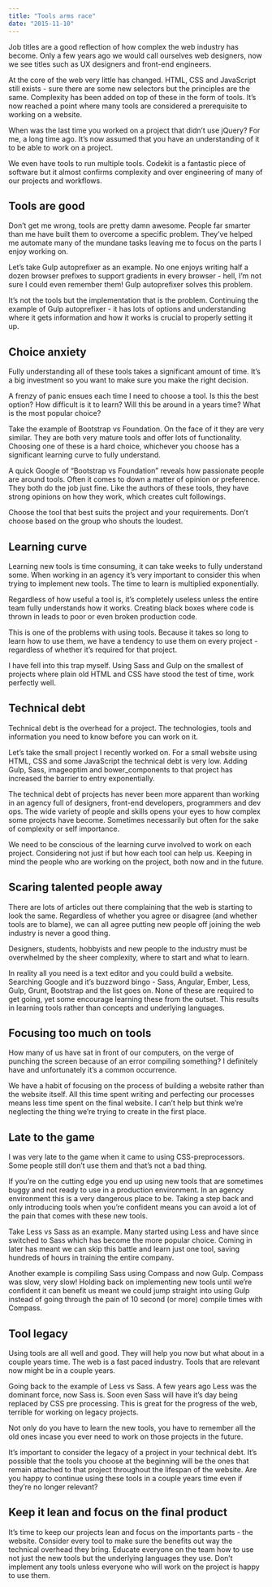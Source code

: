 ```yaml
---
title: "Tools arms race"
date: "2015-11-10"
---
```


Job titles are a good reflection of how complex the web industry has become. Only a few years ago we would call ourselves web designers, now we see titles such as UX designers and front-end engineers.

At the core of the web very little has changed. HTML, CSS and JavaScript still exists - sure there are some new selectors but the principles are the same. Complexity has been added on top of these in the form of tools. It’s now reached a point where many tools are considered a prerequisite to working on a website.

When was the last time you worked on a project that didn’t use jQuery? For me, a long time ago. It’s now assumed that you have an understanding of it to be able to work on a project.

We even have tools to run multiple tools. Codekit is a fantastic piece of software but it almost confirms complexity and over engineering of many of our projects and workflows.

## Tools are good

Don’t get me wrong, tools are pretty damn awesome. People far smarter than me have built them to overcome a specific problem. They’ve helped me automate many of the mundane tasks leaving me to focus on the parts I enjoy working on.

Let’s take Gulp autoprefixer as an example. No one enjoys writing half a dozen browser prefixes to support gradients in every browser - hell, I’m not sure I could even remember them! Gulp autoprefixer solves this problem.

It’s not the tools but the implementation that is the problem. Continuing the example of Gulp autoprefixer - it has lots of options and understanding where it gets information and how it works is crucial to properly setting it up.

## Choice anxiety

Fully understanding all of these tools takes a significant amount of time. It’s a big investment so you want to make sure you make the right decision.

A frenzy of panic ensues each time I need to choose a tool. Is this the best option? How difficult is it to learn? Will this be around in a years time? What is the most popular choice?

Take the example of Bootstrap vs Foundation. On the face of it they are very similar. They are both very mature tools and offer lots of functionality. Choosing one of these is a hard choice, whichever you choose has a significant learning curve to fully understand.

A quick Google of “Bootstrap vs Foundation” reveals how passionate people are around tools. Often it comes to down a matter of opinion or preference. They both do the job just fine. Like the authors of these tools, they have strong opinions on how they work, which creates cult followings.

Choose the tool that best suits the project and your requirements. Don’t choose based on the group who shouts the loudest.

## Learning curve

Learning new tools is time consuming, it can take weeks to fully understand some. When working in an agency it’s very important to consider this when trying to implement new tools. The time to learn is multiplied exponentially.

Regardless of how useful a tool is, it’s completely useless unless the entire team fully understands how it works. Creating black boxes where code is thrown in leads to poor or even broken production code.

This is one of the problems with using tools. Because it takes so long to learn how to use them, we have a tendency to use them on every project - regardless of whether it’s required for that project.

I have fell into this trap myself. Using Sass and Gulp on the smallest of projects where plain old HTML and CSS have stood the test of time, work perfectly well.

## Technical debt

Technical debt is the overhead for a project. The technologies, tools and information you need to know before you can work on it.

Let’s take the small project I recently worked on. For a small website using HTML, CSS and some JavaScript the technical debt is very low. Adding Gulp, Sass, imageoptim and bower\_components to that project has increased the barrier to entry exponentially.

The technical debt of projects has never been more apparent than working in an agency full of designers, front-end developers, programmers and dev ops. The wide variety of people and skills opens your eyes to how complex some projects have become. Sometimes necessarily but often for the sake of complexity or self importance.

We need to be conscious of the learning curve involved to work on each project. Considering not just if but how each tool can help us. Keeping in mind the people who are working on the project, both now and in the future.

## Scaring talented people away

There are lots of articles out there complaining that the web is starting to look the same. Regardless of whether you agree or disagree (and whether tools are to blame), we can all agree putting new people off joining the web industry is never a good thing.

Designers, students, hobbyists and new people to the industry must be overwhelmed by the sheer complexity, where to start and what to learn.

In reality all you need is a text editor and you could build a website. Searching Google and it’s buzzword bingo - Sass, Angular, Ember, Less, Gulp, Grunt, Bootstrap and the list goes on. None of these are required to get going, yet some encourage learning these from the outset. This results in learning tools rather than concepts and underlying languages.

## Focusing too much on tools

How many of us have sat in front of our computers, on the verge of punching the screen because of an error compiling something? I definitely have and unfortunately it’s a common occurrence.

We have a habit of focusing on the process of building a website rather than the website itself. All this time spent writing and perfecting our processes means less time spent on the final website. I can’t help but think we’re neglecting the thing we’re trying to create in the first place.

## Late to the game

I was very late to the game when it came to using CSS-preprocessors. Some people still don’t use them and that’s not a bad thing.

If you’re on the cutting edge you end up using new tools that are sometimes buggy and not ready to use in a production environment. In an agency environment this is a very dangerous place to be. Taking a step back and only introducing tools when you’re confident means you can avoid a lot of the pain that comes with these new tools.

Take Less vs Sass as an example. Many started using Less and have since switched to Sass which has become the more popular choice. Coming in later has meant we can skip this battle and learn just one tool, saving hundreds of hours in training the entire company.

Another example is compiling Sass using Compass and now Gulp. Compass was slow, very slow! Holding back on implementing new tools until we’re confident it can benefit us meant we could jump straight into using Gulp instead of going through the pain of 10 second (or more) compile times with Compass.

## Tool legacy

Using tools are all well and good. They will help you now but what about in a couple years time. The web is a fast paced industry. Tools that are relevant now might be in a couple years.

Going back to the example of Less vs Sass. A few years ago Less was the dominant force, now Sass is. Soon even Sass will have it’s day being replaced by CSS pre processing. This is great for the progress of the web, terrible for working on legacy projects.

Not only do you have to learn the new tools, you have to remember all the old ones incase you ever need to work on those projects in the future.

It’s important to consider the legacy of a project in your technical debt. It’s possible that the tools you choose at the beginning will be the ones that remain attached to that project throughout the lifespan of the website. Are you happy to continue using these tools in a couple years time even if they’re no longer relevant?

## Keep it lean and focus on the final product

It’s time to keep our projects lean and focus on the importants parts - the website. Consider every tool to make sure the benefits out way the technical overhead they bring. Educate everyone on the team how to use not just the new tools but the underlying languages they use. Don’t implement any tools unless everyone who will work on the project is happy to use them.

